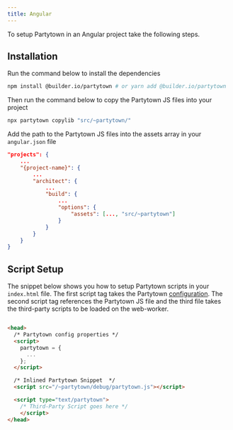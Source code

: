 ```yaml
---
title: Angular
---
```


To setup Partytown in an Angular project take the following steps.

##  Installation

Run the command below to install the dependencies

```bash
npm install @builder.io/partytown # or yarn add @builder.io/partytown
```

Then run the command below to copy the Partytown JS files into your project

```bash
npx partytown copylib "src/~partytown/"
```

Add the path to the Partytown JS files into the assets array in your `angular.json` file


```json
"projects": {
    ...
    "{project-name}": {
        ...
        "architect": {
            ...
            "build": {
                ...
                "options": {
                    "assets": [..., "src/~partytown"]
                }
            }
        }
    }
}
```

##  Script Setup

The snippet below shows you how to setup Partytown scripts in your `index.html` file. The first script tag takes the Partytown [configuration](/configuration). The second script tag references the Partytown JS file and the third file takes the third-party scripts to be loaded on the web-worker.


```html

<head>
  /* Partytown config properties */  
  <script>
    partytown = {
      ...
    };
  </script>

  /* Inlined Partytown Snippet  */    
  <script src="/~partytown/debug/partytown.js"></script>

  <script type="text/partytown">
    /* Third-Party Script goes here */ 
    </script>
</head>

```
